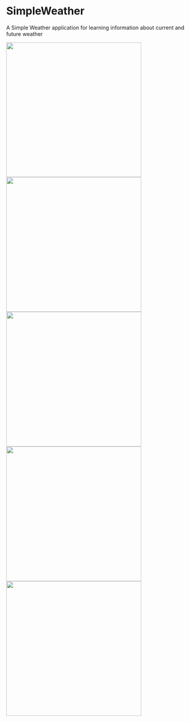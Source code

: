 # SimpleWeather

A Simple Weather application for learning information about current and future weather

<img src="https://s19.postimg.org/n4cce5h6r/unnamed.png" width="360px" /> <img src="https://s19.postimg.org/p8wpf8qj7/unnamed_1.png" width="360px" /> <img src="https://s19.postimg.org/lparpg38z/unnamed_2.png" width="360px" /> <img src="https://s19.postimg.org/o6miwpffn/unnamed_3.png" width="360px" /> <img src="https://s19.postimg.org/ssin52geb/unnamed_4.png" width="360px" />

